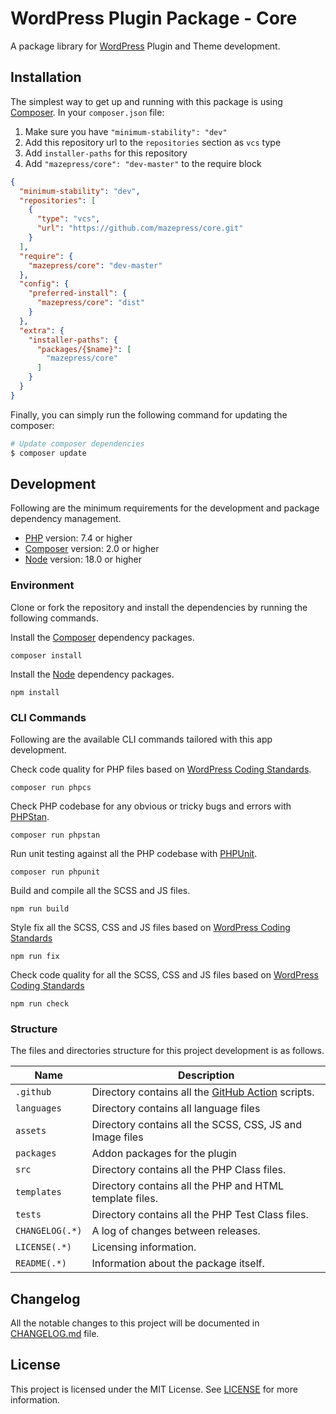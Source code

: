 # WordPress Plugin Package - Core
A package library for [WordPress](https://wordpress.org) Plugin and Theme development.

## Installation
The simplest way to get up and running with this package is using [Composer](http://getcomposer.org/).
In your `composer.json` file:

1. Make sure you have `"minimum-stability": "dev"`
2. Add this repository url to the `repositories` section as `vcs` type
3. Add `installer-paths` for this repository
4. Add `"mazepress/core": "dev-master"` to the require block

```json
{
  "minimum-stability": "dev",
  "repositories": [
    {
      "type": "vcs",
      "url": "https://github.com/mazepress/core.git"
    }
  ],
  "require": {
    "mazepress/core": "dev-master"
  },
  "config": {
    "preferred-install": {
      "mazepress/core": "dist"
    }
  },
  "extra": {
    "installer-paths": {
      "packages/{$name}": [
        "mazepress/core"
      ]
    }
  }
}
```
Finally, you can simply run the following command for updating the composer:

```sh
# Update composer dependencies
$ composer update
```

## Development
Following are the minimum requirements for the development and package dependency management.

- [PHP](https://php.net) version: 7.4 or higher
- [Composer](https://getcomposer.org/) version: 2.0 or higher
- [Node](https://nodejs.org) version: 18.0 or higher

### Environment
Clone or fork the repository and install the dependencies by running the following commands.

Install the [Composer](https://getcomposer.org/) dependency packages.
```shell
composer install
```

Install the [Node](https://nodejs.org) dependency packages.
```shell
npm install
```

### CLI Commands
Following are the available CLI commands tailored with this app development.

Check code quality for PHP files based on [WordPress Coding Standards](https://developer.wordpress.org/coding-standards/wordpress-coding-standards/).
```shell
composer run phpcs
```

Check PHP codebase for any obvious or tricky bugs and errors with [PHPStan](https://phpstan.org).
```shell
composer run phpstan
```

Run unit testing against all the PHP codebase with [PHPUnit](https://phpunit.de).
```shell
composer run phpunit
```

Build and compile all the SCSS and JS files.
```shell
npm run build
```

Style fix all the SCSS, CSS and JS files based on [WordPress Coding Standards](https://developer.wordpress.org/coding-standards/wordpress-coding-standards/)
```shell
npm run fix
```

Check code quality for all the SCSS, CSS and JS files based on [WordPress Coding Standards](https://developer.wordpress.org/coding-standards/wordpress-coding-standards/)
```shell
npm run check
```

### Structure
The files and directories structure for this project development is as follows.

| Name | Description |
| --- | --- |
| `.github` | Directory contains all the [GitHub Action](https://github.com/features/actions) scripts. |
| `languages` | Directory contains all language files |
| `assets` | Directory contains all the SCSS, CSS, JS and Image files |
| `packages` | Addon packages for the plugin |
| `src` | Directory contains all the PHP Class files. |
| `templates` | Directory contains all the PHP and HTML template files. |
| `tests` | Directory contains all the PHP Test Class files. |
| `CHANGELOG(.*)` | A log of changes between releases. |
| `LICENSE(.*)` | Licensing information. |
| `README(.*)` | Information about the package itself. |

## Changelog
All the notable changes to this project will be documented in [CHANGELOG.md](CHANGELOG.md) file.

## License
This project is licensed under the MIT License. See [LICENSE](LICENSE.md) for more information.
